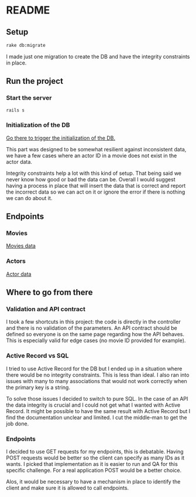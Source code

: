 # README

## Setup

```bash
rake db:migrate
```

I made just one migration to create the DB and have the integrity constraints in place.

## Run the project

### Start the server

```bash
rails s
```

### Initialization of the DB

[Go there to trigger the initialization of the DB.](http://localhost:3000/init)

This part was designed to be somewhat resilient against inconsistent data, we have a few cases where an actor ID in a movie does not exist in the actor data.

Integrity constraints help a lot with this kind of setup. That being said we never know how good or bad the data can be. Overall I would suggest having a process in place that will insert the data that is correct and report the incorrect data so we can act on it or ignore the error if there is nothing we can do about it.

## Endpoints

### Movies

[Movies data](http://localhost:3000/movies?ids[]=1&ids[]=2)

### Actors

[Actor data](http://localhost:3000/actors?ids[]=c4eb4ebe-96b8-4a1b-a74f-c2bd3e8f4cf4&ids[]=47c40d96-9486-42ca-bdbd-2c0ea2fc0bb1)

## Where to go from there

### Validation and API contract

I took a few shortcuts in this project: the code is directly in the controller and there is no validation of the parameters. An API contract should be defined so everyone is on the same page regarding how the API behaves. This is especially valid for edge cases (no movie ID provided for example).

### Active Record vs SQL

I tried to use Active Record for the DB but I ended up in a situation where there would be no integrity constraints. This is less than ideal. I also ran into issues with many to many associations that would not work correctly when the primary key is a string.

To solve those issues I decided to switch to pure SQL. In the case of an API the data integrity is crucial and I could not get what I wanted with Active Record. It might be possible to have the same result with Active Record but I find the documentation unclear and limited. I cut the middle-man to get the job done.

### Endpoints

I decided to use GET requests for my endpoints, this is debatable. Having POST requests would be better so the client can specify as many IDs as it wants. I picked that implementation as it is easier to run and QA for this specific challenge. For a real application POST would be a better choice.

Alos, it would be necessary to have a mechanism in place to identify the client and make sure it is allowed to call endpoints.
